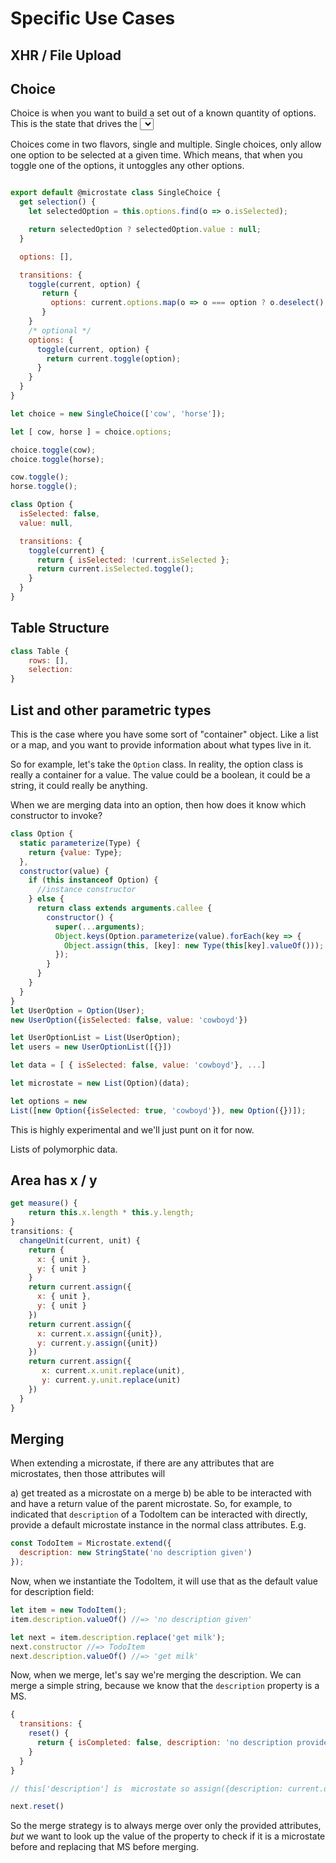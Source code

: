 # Specific Use Cases

## XHR / File Upload

## Choice

Choice is when you want to build a set out of a known quantity of
options. This is the state that drives the <select> element for
example.

Choices come in two flavors, single and multiple. Single choices, only
allow one option to be selected at a given time. Which means, that
when you toggle one of the options, it untoggles any other options.



``` javascript

export default @microstate class SingleChoice {
  get selection() {
    let selectedOption = this.options.find(o => o.isSelected);

    return selectedOption ? selectedOption.value : null;
  }

  options: [],

  transitions: {
    toggle(current, option) {
       return {
         options: current.options.map(o => o === option ? o.deselect() : o.toggle());
       }
    }
    /* optional */
    options: {
      toggle(current, option) {
        return current.toggle(option);
      }
    }
  }
}

let choice = new SingleChoice(['cow', 'horse']);

let [ cow, horse ] = choice.options;

choice.toggle(cow);
choice.toggle(horse);

cow.toggle();
horse.toggle();

class Option {
  isSelected: false,
  value: null,

  transitions: {
    toggle(current) {
      return { isSelected: !current.isSelected };
      return current.isSelected.toggle();
    }
  }
}
```



## Table Structure

``` javascript
class Table {
    rows: [],
    selection:
}
```



## List and other parametric types

This is the case where you have some sort of "container" object. Like
a list or a map, and you want to provide information about what types
live in it.

So for example, let's take the `Option` class. In reality, the option
class is really a container for a value. The value could be a boolean,
it could be a string, it could really be anything.

When we are merging data into an option, then how does it know which
constructor to invoke?

``` javascript
class Option {
  static parameterize(Type) {
    return {value: Type};
  },
  constructor(value) {
    if (this instanceof Option) {
      //instance constructor
    } else {
      return class extends arguments.callee {
        constructor() {
          super(...arguments);
          Object.keys(Option.parameterize(value).forEach(key => {
            Object.assign(this, [key]: new Type(this[key].valueOf()));
          });
        }
      }
    }
  }
}
let UserOption = Option(User);
new UserOption({isSelected: false, value: 'cowboyd'})

let UserOptionList = List(UserOption);
let users = new UserOptionList([{}])

let data = [ { isSelected: false, value: 'cowboyd'}, ...]

let microstate = new List(Option)(data);

let options = new
List([new Option({isSelected: true, 'cowboyd'}), new Option({})]);

```

This is highly experimental and we'll just punt on it for now.



Lists of polymorphic data.

## Area has x / y

``` javascript
get measure() {
    return this.x.length * this.y.length;
}
transitions: {
  changeUnit(current, unit) {
    return {
      x: { unit },
      y: { unit }
    }
    return current.assign({
      x: { unit },
      y: { unit }
    })
    return current.assign({
      x: current.x.assign({unit}),
      y: current.y.assign({unit})
    })
    return current.assign({
       x: current.x.unit.replace(unit),
       y: current.y.unit.replace(unit)
    })
  }
}
```

## Merging

When extending a microstate, if there are any attributes that are
microstates, then those attributes will

a) get treated as a microstate on a merge
b) be able to be interacted with and have a return value of the parent
microstate. So, for example, to indicated that `description` of a
TodoItem can be interacted with directly, provide a default microstate
instance in the normal class attributes. E.g.

``` javascript
const TodoItem = Microstate.extend({
  description: new StringState('no description given')
});
```

Now, when we instantiate the TodoItem, it will use that as the
default value for description field:

``` javascript
let item = new TodoItem();
item.description.valueOf() //=> 'no description given'

let next = item.description.replace('get milk');
next.constructor //=> TodoItem
next.description.valueOf() //=> 'get milk'
```

Now, when we merge, let's say we're merging the description. We can
merge a simple string, because we know that the `description` property
is a MS.

``` javascript
{
  transitions: {
    reset() {
      return { isCompleted: false, description: 'no description provided'};
    }
  }
}

// this['description'] is  microstate so assign({description: current.description.replace(description)})

next.reset()
```

So the merge strategy is to always merge over only the provided
attributes, *but* we want to look up the value of the property to
check if it is a microstate before and replacing that MS before merging.
